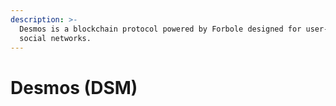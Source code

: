 ```yaml
---
description: >-
  Desmos is a blockchain protocol powered by Forbole designed for user-centric
  social networks.
---
```


# Desmos (DSM)

